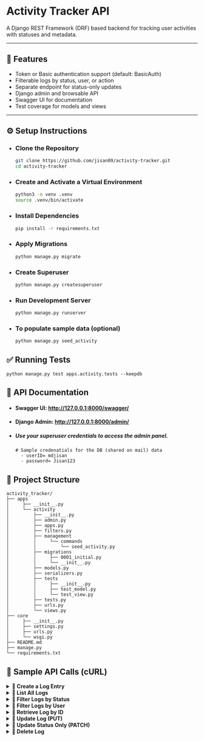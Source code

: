 # Activity Tracker API

A Django REST Framework (DRF) based backend for tracking user activities with statuses and metadata. 

---

## 📌 Features

- Token or Basic authentication support (default: BasicAuth)
- Filterable logs by status, user, or action
- Separate endpoint for status-only updates
- Django admin and browsable API
- Swagger UI for documentation
- Test coverage for models and views

---

## ⚙️ Setup Instructions

- ### Clone the Repository
    ```bash
    git clone https://github.com/jisan09/activity-tracker.git
    cd activity-tracker
    ```
- ### Create and Activate a Virtual Environment
    ```bash
    python3 -m venv .venv
    source .venv/bin/activate
    ```
- ### Install Dependencies
    ```bash
    pip install -r requirements.txt
    ```
- ### Apply Migrations
    ```bash
    python manage.py migrate
    ```
- ### Create Superuser
    ```bash
    python manage.py createsuperuser
    ```
- ### Run Development Server
    ```bash
    python manage.py runserver
    ```
- ### To populate sample data (optional)
    ```bash
    python manage.py seed_activity
    ```
  
## ✅ Running Tests
`python manage.py test apps.activity.tests --keepdb`

## 📄 API Documentation
- #### Swagger UI: http://127.0.0.1:8000/swagger/

- #### Django Admin: http://127.0.0.1:8000/admin/

- ##### Use your superuser credentials to access the admin panel. 
  ```
  # Sample credenatials for the DB (shared on mail) data
    - userID= mdjisan
    - password= Jisan123
    ```
## 📁 Project Structure
```
activity_tracker/
├── apps
│     ├── __init__.py
│     └── activity
│         ├── __init__.py
│         ├── admin.py
│         ├── apps.py
│         ├── filters.py
│         ├── management
│         │     └── commands
│         │         └── seed_activity.py
│         ├── migrations
│         │     ├── 0001_initial.py
│         │     └── __init__.py
│         ├── models.py
│         ├── serializers.py
│         ├── tests
│         │     ├── __init__.py
│         │     ├── test_model.py
│         │     └── test_view.py
│         ├── tests.py
│         ├── urls.py
│         └── views.py
├── core
│     ├── __init__.py
│     ├── settings.py
│     ├── urls.py
│     └── wsgi.py
├── README.md
├── manage.py
└── requirements.txt

```

## 🔀 Sample API Calls (cURL)

<details> <summary><strong>🔹 Create a Log Entry</strong></summary>

```bash
curl -su mdjisan:Jisan123 -X POST "http://127.0.0.1:8000/api/logs/" \
-H "Content-Type: application/json" \
-d '{
  "action": "UPLOAD_FILE",
  "status": "PENDING",
  "metadata": {
    "filename": "sample.txt"
  }
}' | python3 -m json.tool
```

</details> <details> <summary><strong>🔹 List All Logs</strong></summary>

```bash
curl -su mdjisan:Jisan123 "http://127.0.0.1:8000/api/logs/" | python3 -m json.tool
```

</details> <details> <summary><strong>🔹 Filter Logs by Status</strong></summary>

```bash
curl -su mdjisan:Jisan123 "http://127.0.0.1:8000/api/logs/?status=PENDING" | python3 -m json.tool
```

</details> <details> <summary><strong>🔹 Filter Logs by User</strong></summary>

```bash
curl -su mdjisan:Jisan123 "http://127.0.0.1:8000/api/logs/?user_id=2" | python3 -m json.tool
```

</details> <details> <summary><strong>🔹 Retrieve Log by ID</strong></summary>

```bash
curl -su mdjisan:Jisan123 "http://127.0.0.1:8000/api/logs/20/" | python3 -m json.tool
```

</details> <details> <summary><strong>🔹 Update Log (PUT)</strong></summary>

```bash
curl -su mdjisan:Jisan123 -X PUT "http://127.0.0.1:8000/api/logs/20/" \
-H "Content-Type: application/json" \
-d '{
  "action": "UPLOAD_FILE",
  "status": "DONE",
  "metadata": {
    "filename": "updated.txt"
  }
}' | python3 -m json.tool
```

</details> <details> <summary><strong>🔹 Update Status Only (PATCH)</strong></summary>

```bash
curl -su mdjisan:Jisan123 -X PATCH "http://127.0.0.1:8000/api/logs/20/update-status/" \
-H "Content-Type: application/json" \
-d '{
  "status": "IN_PROGRESS"
}' | python3 -m json.tool
```

</details> <details> <summary><strong>🔹 Delete Log</strong></summary>

```bash
curl -su mdjisan:Jisan123 -X DELETE "http://127.0.0.1:8000/api/logs/33/" | python3 -m json.tool
```
</details>